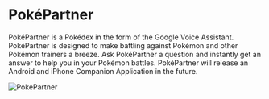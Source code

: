 # PokéPartner
PokéPartner is a Pokédex in the form of the Google Voice Assistant. PokéPartner is designed to make battling against Pokémon and other Pokémon trainers a breeze. Ask PokéPartner a question and instantly get an answer to help you in your Pokémon battles. PokéPartner will release an Android and iPhone Companion Application in the future.

![PokePartner](https://storage.googleapis.com/www.pokepartner.co/preview.gif)
